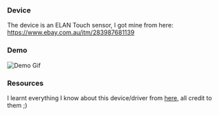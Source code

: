 ### Device

The device is an ELAN Touch sensor, I got mine from here: https://www.ebay.com.au/itm/283987681139

### Demo

![Demo Gif](fingerprint.gif)

### Resources

I learnt everything I know about this device/driver from [here](https://github.com/iafilatov/libfprint/blob/elan-github-msg/libfprint/drivers/elan.c), all credit to them ;)
